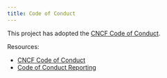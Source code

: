 ```yaml
---
title: Code of Conduct
---
```


This project has adopted the [CNCF Code of Conduct](https://github.com/cncf/foundation/blob/main/code-of-conduct.md).

Resources:

- [CNCF Code of Conduct](https://github.com/cncf/foundation/blob/main/code-of-conduct.md)
- [Code of Conduct Reporting](https://github.com/cncf/foundation/blob/main/code-of-conduct.md)